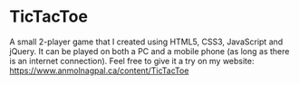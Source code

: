 # TicTacToe
A small 2-player game that I created using HTML5, CSS3, JavaScript and jQuery. It can be played on both a PC and a mobile phone (as long as there is an internet connection). Feel free to give it a try on my website: https://www.anmolnagpal.ca/content/TicTacToe





